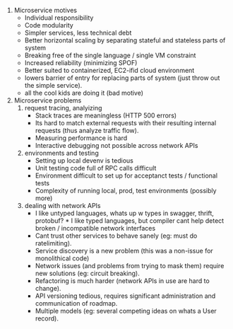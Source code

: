 1. Microservice motives
    * Individual responsibility
    * Code modularity
    * Simpler services, less technical debt
    * Better horizontal scaling by separating stateful and stateless parts of system
    * Breaking free of the single language / single VM constraint
    * Increased reliability (minimizing SPOF)
    * Better suited to containerized, EC2-ifid cloud environment
    * lowers barrier of entry for replacing parts of system (just throw out the simple service).
    * all the cool kids are doing it (bad motive)
1. Microservice problems
    1. request tracing, analyizing
        * Stack traces are meaningless (HTTP 500 errors)
        * Its hard to match external requests with their resulting internal requests (thus analyze traffic flow).
        * Measuring performance is hard
        * Interactive debugging not possible across network APIs
    2. environments and testing
        * Setting up local devenv is tedious
        * Unit testing code full of RPC calls difficult
        * Environment difficult to set up for acceptanct tests / functional tests
        * Complexity of running local, prod, test environments (possibly more)
    3. dealing with network APIs
        * I like untyped languages, whats up w types in swagger, thrift, protobuf?
        * I like typed languages, but compiler cant help detect broken / incompatible network interfaces
        * Cant trust other services to behave sanely (eg: must do ratelimiting).
        * Service discovery is a new problem (this was a non-issue for monolithical code)
        * Network issues (and problems from trying to mask them) require new solutions (eg: circuit breaking).
        * Refactoring is much harder (network APIs in use are hard to change).
        * API versioning tedious, requires significant administration and communication of roadmap.
        * Multiple models (eg: several competing ideas on whats a User record).
